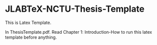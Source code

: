 # JLABTeX-NCTU-Thesis-Template
This is Latex Template.

In ThesisTemplate.pdf. Read Chapter 1: Introduction-How to run this latex template before anything.
